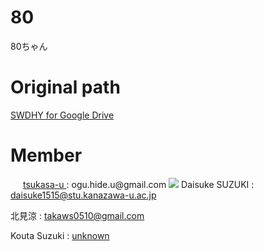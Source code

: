 # 80
80ちゃん

# Original path
<a href="https://drive.google.com/drive/u/0/folders/19vBwXucsIokRlx7sUrJF8FMKlW8F601F">
  SWDHY for Google Drive
</a>

# Member

<img width="16px" height="16px" src="https://avatars.githubusercontent.com/u/68099974?v=4">
<a href="https://github.com/tsukasa-u">
tsukasa-u
</a>
:
<a src="ogu.hide.u@gmail.com">
ogu.hide.u@gmail.com
</a>

<img src="https://avatars.githubusercontent.com/u/68099974?v=4">
Daisuke SUZUKI
:
<a href="daisuke1515@stu.kanazawa-u.ac.jp">
daisuke1515@stu.kanazawa-u.ac.jp
</a>

北見涼
:
<a href="takaws0510@gmail.com">
takaws0510@gmail.com
</a>

Kouta Suzuki
:
<a href="">
unknown
</a>
